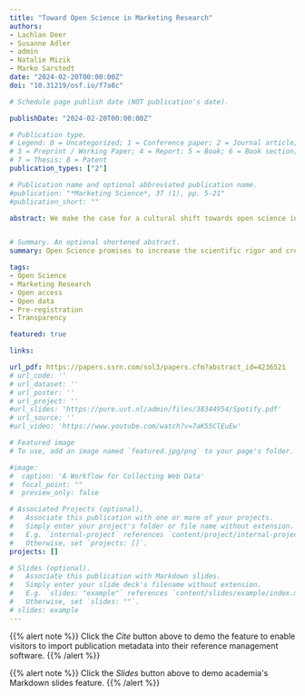 ```yaml
---
title: "Toward Open Science in Marketing Research"
authors:
- Lachlan Deer
- Susanne Adler
- admin
- Natalie Mizik
- Marko Sarstedt
date: "2024-02-20T00:00:00Z"
doi: "10.31219/osf.io/f7a8c"

# Schedule page publish date (NOT publication's date).

publishDate: "2024-02-20T00:00:00Z"

# Publication type.
# Legend: 0 = Uncategorized; 1 = Conference paper; 2 = Journal article;
# 3 = Preprint / Working Paper; 4 = Report; 5 = Book; 6 = Book section;
# 7 = Thesis; 8 = Patent
publication_types: ["2"]

# Publication name and optional abbreviated publication name.
#publication: "*Marketing Science*, 37 (1), pp. 5-21"
#publication_short: ""

abstract: We make the case for a cultural shift towards open science in academic marketing research to address growing concerns about research complexity and challenges surrounding replicability and reproducibility. We discuss how open science can increase the scientific rigor and credibility of research across diverse paradigms and practices within the field. We also provide guidance on implementing open science in empirical research for authors, journals, and institutions, highlighting the benefits and costs of adapting existing practices to the field’s subdisciplines. Implementing open science practices requires concerted and collaborative efforts among authors, journals, and institutions to integrate its principles into their specific practices and policies.


# Summary. An optional shortened abstract.
summary: Open Science promises to increase the scientific rigor and credibility of research. In this article, we explore how to further advance its implementation in marketing research.

tags:
- Open Science
- Marketing Research
- Open access
- Open data
- Pre-registration
- Transparency

featured: true

links:

url_pdf: https://papers.ssrn.com/sol3/papers.cfm?abstract_id=4236521
# url_code: ''
# url_dataset: ''
# url_poster: ''
# url_project: ''
#url_slides: 'https://pure.uvt.nl/admin/files/38344954/Spotify.pdf'
# url_source: ''
#url_video: 'https://www.youtube.com/watch?v=7aK55ClEuEw'

# Featured image
# To use, add an image named `featured.jpg/png` to your page's folder.

#image:
#  caption: 'A Workflow for Collecting Web Data'
#  focal_point: ""
#  preview_only: false

# Associated Projects (optional).
#   Associate this publication with one or more of your projects.
#   Simply enter your project's folder or file name without extension.
#   E.g. `internal-project` references `content/project/internal-project/index.md`.
#   Otherwise, set `projects: []`.
projects: []

# Slides (optional).
#   Associate this publication with Markdown slides.
#   Simply enter your slide deck's filename without extension.
#   E.g. `slides: "example"` references `content/slides/example/index.md`.
#   Otherwise, set `slides: ""`.
# slides: example
---
```


{{% alert note %}}
Click the *Cite* button above to demo the feature to enable visitors to import publication metadata into their reference management software.
{{% /alert %}}

{{% alert note %}}
Click the *Slides* button above to demo academia's Markdown slides feature.
{{% /alert %}}

<!-- Supplementary notes can be added here, including [code and math](https://sourcethemes.com/academic/docs/writing-markdown-latex/). -->
